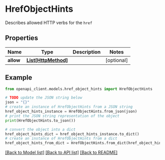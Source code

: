 # HrefObjectHints

Describes allowed HTTP verbs for the `href`

## Properties

Name | Type | Description | Notes
------------ | ------------- | ------------- | -------------
**allow** | [**List[HttpMethod]**](HttpMethod.md) |  | [optional] 

## Example

```python
from openapi_client.models.href_object_hints import HrefObjectHints

# TODO update the JSON string below
json = "{}"
# create an instance of HrefObjectHints from a JSON string
href_object_hints_instance = HrefObjectHints.from_json(json)
# print the JSON string representation of the object
print(HrefObjectHints.to_json())

# convert the object into a dict
href_object_hints_dict = href_object_hints_instance.to_dict()
# create an instance of HrefObjectHints from a dict
href_object_hints_from_dict = HrefObjectHints.from_dict(href_object_hints_dict)
```
[[Back to Model list]](../README.md#documentation-for-models) [[Back to API list]](../README.md#documentation-for-api-endpoints) [[Back to README]](../README.md)


